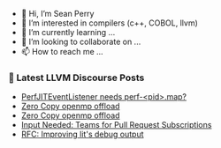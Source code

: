 - 👋 Hi, I’m Sean Perry
- 👀 I’m interested in compilers (c++, COBOL, llvm)
- 🌱 I’m currently learning ...
- 💞️ I’m looking to collaborate on ...
- 📫 How to reach me ...

<!---
s66perry/s66perry is a ✨ special ✨ repository because its `README.md` (this file) appears on your GitHub profile.
You can click the Preview link to take a look at your changes.
--->
### 📕 Latest LLVM Discourse Posts

<!-- DISCOURSE-LLVM:START -->
- [PerfJITEventListener needs perf-&lt;pid&gt;.map?](https://discourse.llvm.org/t/perfjiteventlistener-needs-perf-pid-map/55114#post_5)
- [Zero Copy openmp offload](https://discourse.llvm.org/t/zero-copy-openmp-offload/73120?page=2#post_23)
- [Zero Copy openmp offload](https://discourse.llvm.org/t/zero-copy-openmp-offload/73120?page=2#post_22)
- [Input Needed: Teams for Pull Request Subscriptions](https://discourse.llvm.org/t/input-needed-teams-for-pull-request-subscriptions/73116?page=4#post_80)
- [RFC: Improving lit&#39;s debug output](https://discourse.llvm.org/t/rfc-improving-lits-debug-output/72839?page=3#post_47)
<!-- DISCOURSE-LLVM:END -->
